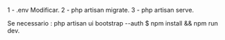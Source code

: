1 - .env Modificar.
2 -  php artisan migrate.
3 -  php artisan serve.

Se necessario : php artisan ui bootstrap --auth
$ npm install && npm run dev.

